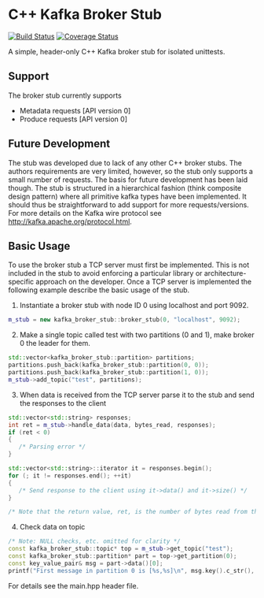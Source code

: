 # C++ Kafka Broker Stub
[![Build Status](https://travis-ci.org/Wramberg/kafkabrokerstub.svg?branch=master)](https://travis-ci.org/Wramberg/kafkabrokerstub)
[![Coverage Status](https://coveralls.io/repos/github/Wramberg/kafkabrokerstub/badge.svg?branch=master)](https://coveralls.io/github/Wramberg/kafkabrokerstub?branch=master)

A simple, header-only C++ Kafka broker stub for isolated unittests.

## Support
The broker stub currently supports
- Metadata requests [API version 0]
- Produce requests [API version 0]

## Future Development
The stub was developed due to lack of any other C++ broker stubs. The authors requirements are very limited, however, so the stub only supports a small number of requests. The basis for future development has been laid though. The stub is structured in a hierarchical fashion (think composite design pattern) where all primitive kafka types have been implemented. It should thus be straightforward to add support for more requests/versions. For more details on the Kafka wire protocol see http://kafka.apache.org/protocol.html.

## Basic Usage
To use the broker stub a TCP server must first be implemented. This is not included in the stub to avoid enforcing a particular library or architecture-specific approach on the developer. Once a TCP server is implemented the following example describe the basic usage of the stub.

1. Instantiate a broker stub with node ID 0 using localhost and port 9092.

```c++
m_stub = new kafka_broker_stub::broker_stub(0, "localhost", 9092);
```

2. Make a single topic called test with two partitions (0 and 1), make broker 0 the leader for them.

```c++
std::vector<kafka_broker_stub::partition> partitions;
partitions.push_back(kafka_broker_stub::partition(0, 0));
partitions.push_back(kafka_broker_stub::partition(1, 0));
m_stub->add_topic("test", partitions);
```

3. When data is received from the TCP server parse it to the stub and send the responses to the client

```c++
std::vector<std::string> responses;
int ret = m_stub->handle_data(data, bytes_read, responses);
if (ret < 0)
{
   /* Parsing error */
}

std::vector<std::string>::iterator it = responses.begin();
for (; it != responses.end(); ++it)
{
   /* Send response to the client using it->data() and it->size() */
}

/* Note that the return value, ret, is the number of bytes read from the input chunk. The stub assumes that the server offers some kind of buffer like e.g. a boost::asio::streambuf. */
```

4. Check data on topic

```c++
/* Note: NULL checks, etc. omitted for clarity */
const kafka_broker_stub::topic* top = m_stub->get_topic("test");
const kafka_broker_stub::partition* part = top->get_partition(0);
const key_value_pair& msg = part->data()[0];
printf("First message in partition 0 is [%s,%s]\n", msg.key().c_str(), msg.data().c_str());

```

For details see the main.hpp header file.
